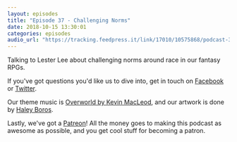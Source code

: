 ```yaml
---
layout: episodes
title: "Episode 37 - Challenging Norms"
date: 2018-10-15 13:30:01
categories: episodes
audio_url: "https://tracking.feedpress.it/link/17010/10575868/podcast-37-lester-lee-challenging-norms.mp3"
---
```


Talking to Lester Lee about challenging norms around race in our fantasy RPGs.

If you've got questions you'd like us to dive into, get in touch on [Facebook](https://www.facebook.com/dmsofvancouver) or [Twitter](https://www.twitter.com/dmsofvancouver).

Our theme music is [Overworld by Kevin MacLeod](https://incompetech.com/music/royalty-free/music.html), and our artwork is done by [Haley Boros](http://www.haleyboros.com/).

Lastly, we've got a [Patreon](https://www.patreon.com/dmsofvancouver)! All the money goes to making this podcast as awesome as possible, and you get cool stuff for becoming a patron.
